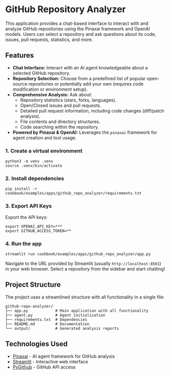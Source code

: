 # GitHub Repository Analyzer

This application provides a chat-based interface to interact with and analyze GitHub repositories using the Pinaxai framework and OpenAI models. Users can select a repository and ask questions about its code, issues, pull requests, statistics, and more.

## Features

- **Chat Interface:** Interact with an AI agent knowledgeable about a selected GitHub repository.
- **Repository Selection:** Choose from a predefined list of popular open-source repositories or potentially add your own (requires code modification or environment setup).
- **Comprehensive Analysis:** Ask about:
  - Repository statistics (stars, forks, languages).
  - Open/Closed issues and pull requests.
  - Detailed pull request information, including code changes (diff/patch analysis).
  - File contents and directory structures.
  - Code searching within the repository.
- **Powered by Pinaxai & OpenAI:** Leverages the `pinaxai` framework for agent creation and tool usage.

### 1. Create a virtual environment

```shell
python3 -m venv .venv
source .venv/bin/activate
```

### 2. Install dependencies

```shell
pip install -r cookbook/examples/apps/github_repo_analyzer/requirements.txt
```

### 3. Export API Keys

Export the API keys:

```shell
export OPENAI_API_KEY=***
export GITHUB_ACCESS_TOKEN=**
```

### 4. Run the app

```shell
streamlit run cookbook/examples/apps/github_repo_analyzer/app.py
```

Navigate to the URL provided by Streamlit (usually `http://localhost:8501`) in your web browser. Select a repository from the sidebar and start chatting!

## Project Structure

The project uses a streamlined structure with all functionality in a single file:

```
github-repo-analyzer/
├── app.py            # Main application with all functionality
├── agent.py          # Agent initialization
├── requirements.txt  # Dependencies
├── README.md         # Documentation
└── output/           # Generated analysis reports
```

## Technologies Used

- [Pinaxai](https://docs.pinax.tech) - AI agent framework for GitHub analysis
- [Streamlit](https://streamlit.io/) - Interactive web interface
- [PyGithub](https://pygithub.readthedocs.io/) - GitHub API access
